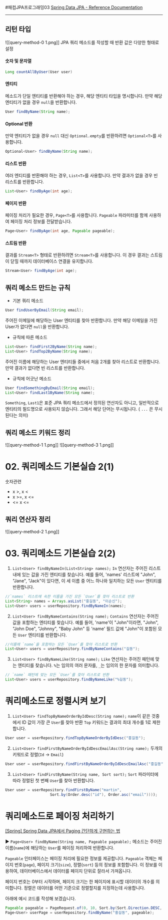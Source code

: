
#패컴JPA프로그래밍03
[Spring Data JPA - Reference Documentation](https://docs.spring.io/spring-data/jpa/docs/current/reference/html/#jpa.query-methods.query-creation)

---
## 리턴 타입
![[query-method-0 1.png]]
JPA 쿼리 메소드를 작성할 때 반환 값은 다양한 형태로 설정

#### 숫자 및 문자열
```java
Long countAllByUser(User user)
```

#### 엔티티
메소드가 단일 엔티티를 반환해야 하는 경우, 해당 엔티티 타입을 명시합니다. 만약 해당 엔티티가 없을 경우 `null`을 반환합니다.

```java
User findByName(String name);
```


#### Optional 반환
만약 엔티티가 없을 경우 `null` 대신 `Optional.empty`를 반환하려면 `Optional<T>`를 사용합니다.

```java
Optional<User> findByName(String name);
```


#### 리스트 반환
여러 엔티티를 반환해야 하는 경우, `List<T>`를 사용합니다. 만약 결과가 없을 경우 빈 리스트를 반환합니다.

```java
List<User> findByAge(int age);
```


#### 페이지 반환
페이징 처리가 필요한 경우, `Page<T>`를 사용합니다. `Pageable` 파라미터를 함께 사용하여 페이징 처리 정보를 전달받습니다.

```java
Page<User> findByAge(int age, Pageable pageable);
```


#### 스트림 반환
결과를 `Stream<T>` 형태로 반환하려면 `Stream<T>`를 사용합니다. 이 경우 결과는 스트림이 닫힐 때까지 데이터베이스 연결을 유지합니다.

```java
Stream<User> findByAge(int age);
```



## 쿼리 메소드 만드는 규칙
- 기본 쿼리 메소드
```java
User findUserByEmail(String email);
```
주어진 이메일에 해당하는 User 엔티티를 찾아 반환합니다. 만약 해당 이메일을 가진 User가 없다면 `null`을 반환합니다.

- 규칙에 따른 메소드  
```java
List<User> findFirst2ByName(String name);
List<User> findTop2ByName(String name);
```
 주어진 이름에 해당하는 User 엔티티들 중에서 처음 2개를 찾아 리스트로 반환합니다. 만약 결과가 없다면 빈 리스트를 반환합니다.

- 규칙에 어긋난 메소드
```java
User findSomethingByEmail(String email);  
List<User> findLast1ByName(String name);
```
`Something`, `Last1`은 표준 JPA 쿼리 메소드에서 정의된 연산자도 아니고, 일반적으로 엔티티의 필드명으로 사용되지 않습니다. 그래서 해당 단어는 무시됩니다. ( `...` 은 무시된다는 의미)


## 쿼리 메소드 키워드 정리
![[query-method-1 1.png]]
![[query-method-3 1.png]]


# 02. 쿼리메소드 기본실습 2(1)
숫자관련
- x >, x <
- x >=, x <=
- <= x <=

## 쿼리 연산자 정리
![[query-method-2 1.png]]

# 03. 쿼리메소드 기본실습 2(2)
1. `List<User> findByNameIn(List<String> names);`
`In` 연산자는 주어진 리스트 내에 있는 값을 가진 엔티티를 찾습니다. 
예를 들어, 'names' 리스트에 "John", "Jane", "Jack"이 있다면, 이 세 이름 중 어느 하나와 일치하는 모든 `User` 엔티티를 반환합니다.
```java
//`names` 리스트에 속한 이름을 가진 모든 `User`를 찾아 리스트로 반환
List<String> names = Arrays.asList("홍길동", "이순신");
List<User> users = userRepository.findByNameIn(names);
```


2. `List<User> findByNameContains(String name);`
`Contains` 연산자는 주어진 값을 포함하는 엔티티를 찾습니다.
예를 들어, 'name'이 "John"이라면, "John", "John Doe", "Johnny", "Baby John" 등 'name' 필드 값에 "John"이 포함된 모든 `User` 엔티티를 반환합니다.
```java
//이름에 `name`을 포함하는 모든 `User`를 찾아 리스트로 반환
List<User> users = userRepository.findByNameContains("길동");
```


3. `List<User> findByNameLike(String name);`
`Like` 연산자는 주어진 패턴에 맞는 엔티티를 찾습니다. `%`는 임의의 여러 문자를, `_`는 임의의 한 문자를 의미합니다.
```java
// `name` 패턴에 맞는 모든 `User`를 찾아 리스트로 반환
List<User> users = userRepository.findByNameLike("%길동");
```


# 쿼리메소드로 정렬시켜 보기
1. `List<User> findTopByNameOrderByIdDesc(String name);`
`name`이 같은 것중에서 ID 값이 가장 큰 `User`를 찾아 반환
`Top` 키워드는 결과의 최대 개수를 1로 제한합니다.
```java
User user = userRepository.findTopByNameOrderByIdDesc("홍길동");
```

2. `List<User> findFirstByNameOrderByIdDescEmailAsc(String name);`
두개의 키워드로 정렬(`Id` -> `Email`)
```java
User user = userRepository.findFirstByNameOrderByIdDescEmailAsc("홍길동");
```

3. `List<User> findFirstByName(String name, Sort sort);`
`Sort` 파라미터에 따라 정렬된 첫 번째 `User`를 찾아 반환합니다.
```java
User user = userRepository.findFirstByName("martin", 
					Sort.by(Order.desc("id"), Order.asc("email"))));
```

# 쿼리메소드로 페이징 처리하기
[[Spring] Spring Data JPA에서 Paging 간단하게 구현하는 법](https://devlog-wjdrbs96.tistory.com/414)

▶ `Page<User> findByName(String name, Pageable pageable);` 
메소드는 주어진 이름(`name`)에 해당하는 `User`를 페이징 처리하여 반환합니다.

`Pageable` 인터페이스는 페이징 처리에 필요한 정보를 제공합니다. `Pageable` 객체는 페이지 번호(`page`), 페이지 크기(`size`), 정렬(`sort`) 등의 정보를 포함합니다. 이 정보를 이용하여, 데이터베이스에서 데이터를 페이지 단위로 잘라서 가져옵니다.

페이지 번호는 0부터 시작하며, 페이지 크기는 한 페이지에 표시할 데이터의 개수를 의미합니다. 정렬은 데이터를 어떤 기준으로 정렬할지를 지정하는데 사용합니다.

아래에 예시 코드를 작성해 보겠습니다.
```java
Pageable pageable = PageRequest.of(0, 10, Sort.by(Sort.Direction.DESC, "id"));
Page<User> userPage = userRepository.findByName("홍길동", pageable);
```